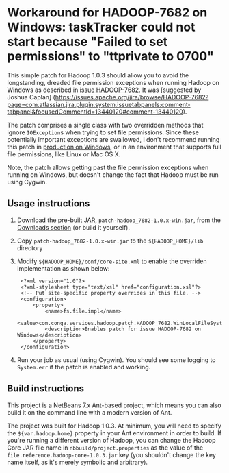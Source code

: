 # Workaround for HADOOP-7682 on Windows: taskTracker could not start because "Failed to set permissions" to "ttprivate to 0700" 

This simple patch for Hadoop 1.0.3 should allow you to avoid the longstanding, dreaded file permission exceptions when running Hadoop on Windows as described in [issue HADOOP-7682](https://issues.apache.org/jira/browse/HADOOP-7682). It was [suggested by Joshua Caplan]
(https://issues.apache.org/jira/browse/HADOOP-7682?page=com.atlassian.jira.plugin.system.issuetabpanels:comment-tabpanel&focusedCommentId=13440120#comment-13440120).

The patch comprises a single class with two overridden methods that ignore `IOException`s when trying to set file permissions. Since these potentially important exceptions are swallowed, I don't recommend running this patch in [production on Windows](http://en.wikisource.org/wiki/User:Fkorning/Code/Hadoop-on-Cygwin), or in an environment that supports full file permissions, like Linux or Mac OS X.

Note, the patch allows getting past the file permission exceptions when running on Windows, but doesn't change the fact that Hadoop must be run using Cygwin.

## Usage instructions

1. Download the pre-built JAR, `patch-hadoop_7682-1.0.x-win.jar`, from the [Downloads section](https://github.com/congainc/patch-hadoop_7682-1.0.x-win/downloads) (or build it yourself).
2. Copy `patch-hadoop_7682-1.0.x-win.jar` to the `${HADOOP_HOME}/lib` directory
3. Modify `${HADOOP_HOME}/conf/core-site.xml` to enable the overriden implementation as shown below:

        <?xml version="1.0"?>
        <?xml-stylesheet type="text/xsl" href="configuration.xsl"?>
        <!-- Put site-specific property overrides in this file. -->
        <configuration>
        	<property>
        		<name>fs.file.impl</name>
        		<value>com.conga.services.hadoop.patch.HADOOP_7682.WinLocalFileSystem</value>
        		<description>Enables patch for issue HADOOP-7682 on Windows</description>
        	</property>
        </configuration>

4. Run your job as usual (using Cygwin). You should see some logging to `System.err` if the patch is enabled and working.

## Build instructions

This project is a NetBeans 7.x Ant-based project, which means you can also build it on the command line with a modern version of Ant.

The project was built for Hadoop 1.0.3. At minimum, you will need to specify the `${var.hadoop.home}` property in your Ant environment in order to build. If you're running a different version of Hadoop, you can change the Hadoop Core JAR file name in `nbbuild/project.properties` as the value of the `file.reference.hadoop-core-1.0.3.jar` key (you shouldn't change the key name itself, as it's merely symbolic and arbitrary).
